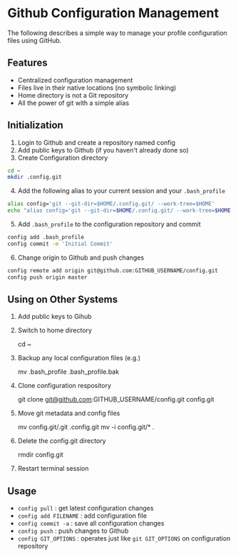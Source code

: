 Github Configuration Management
===============================

The following describes a simple way to manage your profile
configuration files using GitHub.

Features
--------
 * Centralized configuration management
 * Files live in their native locations (no symbolic linking)
 * Home directory is not a Git repository
 * All the power of git with a simple alias

Initialization
--------------

1. Login to Github and create a repository named config
2. Add public keys to Github (if you haven't already done so)
3. Create Configuration directory
```bash
cd ~
mkdir .config.git
```
4. Add the following alias to your current session and your `.bash_profile`
```bash
alias config='git --git-dir=$HOME/.config.git/ --work-tree=$HOME'
echo "alias config='git --git-dir=$HOME/.config.git/ --work-tree=$HOME'" >> .bash_profile
```
5. Add `.bash_profile` to the configuration repository and commit
```bash
config add .bash_profile
config commit -m 'Initial Commit'
```
6. Change origin to Github and push changes
```bash
config remote add origin git@github.com:GITHUB_USERNAME/config.git
config push origin master
```

Using on Other Systems
----------------------

1. Add public keys to Gihub
2. Switch to home directory

    cd ~

3. Backup any local configuration files (e.g.)

    mv .bash_profile .bash_profile.bak

4. Clone configuration respository

    git clone git@github.com:GITHUB_USERNAME/config.git config.git

5. Move git metadata and config files

    mv config.git/.git .config.git
    mv -i config.git/* .

6. Delete the config.git directory

    rmdir config.git

7. Restart terminal session

Usage
-----

  * `config pull` : get latest configuration changes
  * `config add FILENAME` : add configuration file
  * `config commit -a` : save all configuration changes
  * `config push` : push changes to Github
  * `config GIT_OPTIONS` : operates just like `git GIT_OPTIONS` on configuration repository

